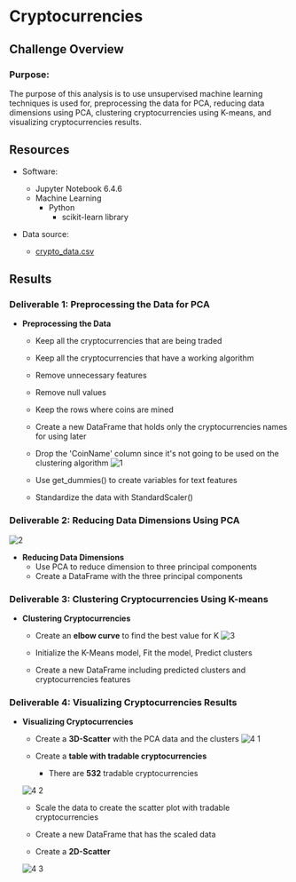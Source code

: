 # Cryptocurrencies


## Challenge Overview

### Purpose:

   The purpose of this analysis is to use unsupervised machine learning techniques is used for, preprocessing the data for PCA, reducing data dimensions using PCA, 
clustering cryptocurrencies using K-means, and visualizing cryptocurrencies results.   
  
 
## Resources
- Software:
   - Jupyter Notebook 6.4.6
   - Machine Learning
      - Python 
         - scikit-learn library
   
- Data source: 
   - [crypto_data.csv](https://github.com/SYDsCorner/Cryptocurrencies/blob/main/Resources/crypto_data.csv)
   
   
## Results 

### Deliverable 1: Preprocessing the Data for PCA


- **Preprocessing the Data**
   - Keep all the cryptocurrencies that are being traded
   - Keep all the cryptocurrencies that have a working algorithm
   - Remove unnecessary features
   - Remove null values
   - Keep the rows where coins are mined
   - Create a new DataFrame that holds only the cryptocurrencies names for using later
   
   - Drop the 'CoinName' column since it's not going to be used on the clustering algorithm
   ![1](https://user-images.githubusercontent.com/89308251/147378534-24d99c63-ecca-486c-8af5-7dc44f0fe1ae.jpg)
   
   - Use get_dummies() to create variables for text features
   - Standardize the data with StandardScaler()

### Deliverable 2: Reducing Data Dimensions Using PCA

![2](https://user-images.githubusercontent.com/89308251/147378810-f4b7b8e6-43ba-41ce-92cc-11bee6609db1.jpg)

- **Reducing Data Dimensions**
   - Use PCA to reduce dimension to three principal components
   - Create a DataFrame with the three principal components
 
### Deliverable 3: Clustering Cryptocurrencies Using K-means

- **Clustering Cryptocurrencies**
   - Create an **elbow curve** to find the best value for K
   ![3](https://user-images.githubusercontent.com/89308251/147378831-b1b531e2-88d7-4e07-9703-a5666ca2c81f.jpg)
   
   - Initialize the K-Means model, Fit the model, Predict clusters
   - Create a new DataFrame including predicted clusters and cryptocurrencies features

### Deliverable 4: Visualizing Cryptocurrencies Results 

- **Visualizing Cryptocurrencies**
   - Create a **3D-Scatter** with the PCA data and the clusters
   ![4 1](https://user-images.githubusercontent.com/89308251/147378865-0833652b-6379-4548-aa55-8b4a4debf139.jpg)
   
   - Create a **table with tradable cryptocurrencies**
      - There are **532** tradable cryptocurrencies
      
   ![4 2](https://user-images.githubusercontent.com/89308251/147378876-4220d4d1-de8b-495e-9b04-08506c22423f.jpg)
   
   - Scale the data to create the scatter plot with tradable cryptocurrencies
   - Create a new DataFrame that has the scaled data
   
   - Create a **2D-Scatter** 
   
   ![4 3](https://user-images.githubusercontent.com/89308251/147378894-bb695bbe-e82f-4fee-b0d1-be21f1ec8a32.png)


